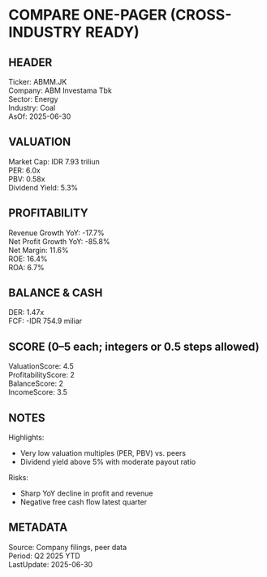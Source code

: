 # COMPARE ONE-PAGER (CROSS-INDUSTRY READY)

## HEADER
Ticker: ABMM.JK  
Company: ABM Investama Tbk  
Sector: Energy  
Industry: Coal  
AsOf: 2025-06-30

## VALUATION
Market Cap: IDR 7.93 triliun  
PER: 6.0x  
PBV: 0.58x  
Dividend Yield: 5.3%

## PROFITABILITY
Revenue Growth YoY: -17.7%  
Net Profit Growth YoY: -85.8%  
Net Margin: 11.6%  
ROE: 16.4%  
ROA: 6.7%

## BALANCE & CASH
DER: 1.47x  
FCF: -IDR 754.9 miliar

## SCORE (0–5 each; integers or 0.5 steps allowed)
ValuationScore: 4.5  
ProfitabilityScore: 2  
BalanceScore: 2  
IncomeScore: 3.5

## NOTES
Highlights:
- Very low valuation multiples (PER, PBV) vs. peers
- Dividend yield above 5% with moderate payout ratio

Risks:
- Sharp YoY decline in profit and revenue
- Negative free cash flow latest quarter

## METADATA
Source: Company filings, peer data  
Period: Q2 2025 YTD  
LastUpdate: 2025-06-30